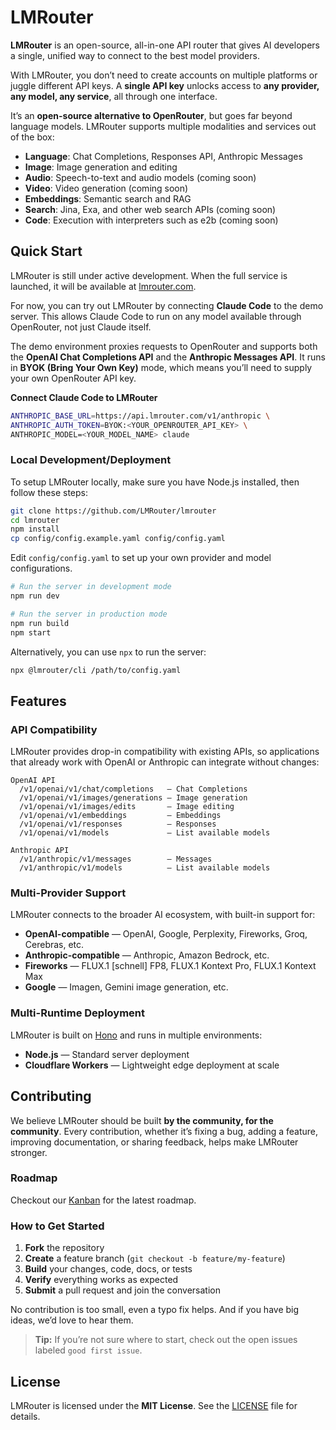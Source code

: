 # LMRouter

**LMRouter** is an open-source, all-in-one API router that gives AI developers a single, unified way to connect to the best model providers.

With LMRouter, you don’t need to create accounts on multiple platforms or juggle different API keys. A **single API key** unlocks access to **any provider, any model, any service**, all through one interface.

It’s an **open-source alternative to OpenRouter**, but goes far beyond language models. LMRouter supports multiple modalities and services out of the box:

- **Language**: Chat Completions, Responses API, Anthropic Messages
- **Image**: Image generation and editing
- **Audio**: Speech-to-text and audio models (coming soon)
- **Video**: Video generation (coming soon)
- **Embeddings**: Semantic search and RAG
- **Search**: Jina, Exa, and other web search APIs (coming soon)
- **Code**: Execution with interpreters such as e2b (coming soon)

## Quick Start

LMRouter is still under active development. When the full service is launched, it will be available at [lmrouter.com](https://lmrouter.com).

For now, you can try out LMRouter by connecting **Claude Code** to the demo server. This allows Claude Code to run on any model available through OpenRouter, not just Claude itself.

The demo environment proxies requests to OpenRouter and supports both the **OpenAI Chat Completions API** and the **Anthropic Messages API**. It runs in **BYOK (Bring Your Own Key)** mode, which means you’ll need to supply your own OpenRouter API key.

**Connect Claude Code to LMRouter**

```bash
ANTHROPIC_BASE_URL=https://api.lmrouter.com/v1/anthropic \
ANTHROPIC_AUTH_TOKEN=BYOK:<YOUR_OPENROUTER_API_KEY> \
ANTHROPIC_MODEL=<YOUR_MODEL_NAME> claude
```

### Local Development/Deployment

To setup LMRouter locally, make sure you have Node.js installed, then follow these steps:

```bash
git clone https://github.com/LMRouter/lmrouter
cd lmrouter
npm install
cp config/config.example.yaml config/config.yaml
```

Edit `config/config.yaml` to set up your own provider and model configurations.

```bash
# Run the server in development mode
npm run dev

# Run the server in production mode
npm run build
npm start
```

Alternatively, you can use `npx` to run the server:

```bash
npx @lmrouter/cli /path/to/config.yaml
```

## Features

### API Compatibility

LMRouter provides drop-in compatibility with existing APIs, so applications that already work with OpenAI or Anthropic can integrate without changes:

```
OpenAI API
  /v1/openai/v1/chat/completions   — Chat Completions
  /v1/openai/v1/images/generations — Image generation
  /v1/openai/v1/images/edits       — Image editing
  /v1/openai/v1/embeddings         — Embeddings
  /v1/openai/v1/responses          — Responses
  /v1/openai/v1/models             — List available models

Anthropic API
  /v1/anthropic/v1/messages        — Messages
  /v1/anthropic/v1/models          — List available models
```

### Multi-Provider Support

LMRouter connects to the broader AI ecosystem, with built-in support for:

- **OpenAI-compatible** — OpenAI, Google, Perplexity, Fireworks, Groq, Cerebras, etc.
- **Anthropic-compatible** — Anthropic, Amazon Bedrock, etc.
- **Fireworks** — FLUX.1 [schnell] FP8, FLUX.1 Kontext Pro, FLUX.1 Kontext Max
- **Google** — Imagen, Gemini image generation, etc.

### Multi-Runtime Deployment

LMRouter is built on [Hono](https://hono.dev/) and runs in multiple environments:

- **Node.js** — Standard server deployment
- **Cloudflare Workers** — Lightweight edge deployment at scale

## Contributing

We believe LMRouter should be built **by the community, for the community**. Every contribution, whether it’s fixing a bug, adding a feature, improving documentation, or sharing feedback, helps make LMRouter stronger.

### Roadmap

Checkout our [Kanban](https://github.com/orgs/LMRouter/projects/1) for the latest roadmap.

### How to Get Started

1. **Fork** the repository
2. **Create** a feature branch (`git checkout -b feature/my-feature`)
3. **Build** your changes, code, docs, or tests
4. **Verify** everything works as expected
5. **Submit** a pull request and join the conversation

No contribution is too small, even a typo fix helps. And if you have big ideas, we’d love to hear them.

> **Tip:** If you’re not sure where to start, check out the open issues labeled `good first issue`.

## License

LMRouter is licensed under the **MIT License**. See the [LICENSE](LICENSE) file for details.
